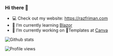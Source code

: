 ### Hi there 👋

- 💻 Check out my website: https://razfriman.com
- 🌱 I’m currently learning [Blazor](https://blazor.net/)
- 🔭 I’m currently working on 🎨Templates at [Canva](https://canva.com)


![Github stats](https://github-readme-stats.vercel.app/api?username=razfriman&show_icons=true)

![Profile views](https://gpvc.arturio.dev/razfriman)  
